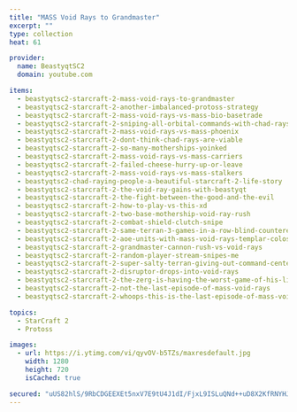 ```yaml
---
title: "MASS Void Rays to Grandmaster"
excerpt: ""
type: collection
heat: 61

provider:
  name: BeastyqtSC2
  domain: youtube.com

items:
  - beastyqtsc2-starcraft-2-mass-void-rays-to-grandmaster
  - beastyqtsc2-starcraft-2-another-imbalanced-protoss-strategy
  - beastyqtsc2-starcraft-2-mass-void-rays-vs-mass-bio-basetrade
  - beastyqtsc2-starcraft-2-sniping-all-orbital-commands-with-chad-rays
  - beastyqtsc2-starcraft-2-mass-void-rays-vs-mass-phoenix
  - beastyqtsc2-starcraft-2-dont-think-chad-rays-are-viable
  - beastyqtsc2-starcraft-2-so-many-motherships-yoinked
  - beastyqtsc2-starcraft-2-mass-void-rays-vs-mass-carriers
  - beastyqtsc2-starcraft-2-failed-cheese-hurry-up-or-leave
  - beastyqtsc2-starcraft-2-mass-void-rays-vs-mass-stalkers
  - beastyqtsc2-chad-raying-people-a-beautiful-starcraft-2-life-story
  - beastyqtsc2-starcraft-2-the-void-ray-gains-with-beastyqt
  - beastyqtsc2-starcraft-2-the-fight-between-the-good-and-the-evil
  - beastyqtsc2-starcraft-2-how-to-play-vs-this-xd
  - beastyqtsc2-starcraft-2-two-base-mothership-void-ray-rush
  - beastyqtsc2-starcraft-2-combat-shield-clutch-snipe
  - beastyqtsc2-starcraft-2-same-terran-3-games-in-a-row-blind-countered
  - beastyqtsc2-starcraft-2-aoe-units-with-mass-void-rays-templar-colossus-disruptors
  - beastyqtsc2-starcraft-2-grandmaster-cannon-rush-vs-void-rays
  - beastyqtsc2-starcraft-2-random-player-stream-snipes-me
  - beastyqtsc2-starcraft-2-super-salty-terran-giving-out-command-centers
  - beastyqtsc2-starcraft-2-disruptor-drops-into-void-rays
  - beastyqtsc2-starcraft-2-the-zerg-is-having-the-worst-game-of-his-life
  - beastyqtsc2-starcraft-2-not-the-last-episode-of-mass-void-rays
  - beastyqtsc2-starcraft-2-whoops-this-is-the-last-episode-of-mass-void-rays

topics:
  - StarCraft 2
  - Protoss

images:
  - url: https://i.ytimg.com/vi/qyvOV-b5TZs/maxresdefault.jpg
    width: 1280
    height: 720
    isCached: true

secured: "uUS82hlS/9RbCDGEEXEt5nxV7E9tU4J1dI/FjxL9ISLuQNd++uD8X2KfRNYHJ1HMw1ckFh+FdnY1dY6DIDxxSYB8ihWxWPp8VnlasLD/fAlP4DMhkb+qqi6NPwcsyMudX5KTKviFrrs3W/ma4I509Kq8LyE7ifi3m0zmU7EA81VM+I4fpwsGvWcHB8V6pPSkV5XpiXtGPjBg+z3dG/Qoiffldhj7tFKTtDFHdqWWC1/Byd95vV7i9UM1kVO6k6iFUDx05YEfX88GItWKs9taiIAoufR7LcPp6gk6Cjjfnbbe3GJLJBq9iiR/iqz6rbKNog+tIUOi5feZsIfgksAIknRPub69qrlIU7lINu/rX5Y=;Tq7AnknklL/yFE0+CrDpJg=="
---
```


